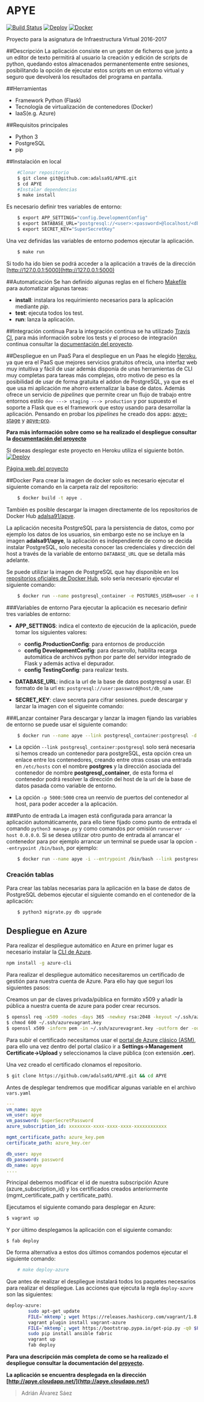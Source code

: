 # APYE

[![Build Status](https://travis-ci.org/adalsa91/APYE.svg?branch=master)](https://travis-ci.org/adalsa91/APYE)
[![Deploy](https://www.herokucdn.com/deploy/button.svg)](https://heroku.com/deploy)
[![Docker](https://camo.githubusercontent.com/8a4737bc02fcfeb36a2d7cfb9d3e886e9baf37ad/687474703a2f2f693632382e70686f746f6275636b65742e636f6d2f616c62756d732f7575362f726f6d696c67696c646f2f646f636b657269636f6e5f7a7073776a3369667772772e706e67)](https://hub.docker.com/r/adalsa91/apye/)

Proyecto para la asignatura de Infraestructura Virtual 2016-2017

##Descripción
La aplicación consiste en un gestor de ficheros que junto a un editor de texto permitirá al usuario la creación y edición de scripts de python, quedando estos almacenados permanentemente entre sesiones, posibilitando la opción de ejecutar estos scripts en un entorno virtual y seguro que devolverá los resultados del programa en pantalla.

##Herramientas
  - Framework Python (Flask)
  - Tecnología de virtualización de contenedores (Docker)
  - IaaS(e.g. Azure)

##Requisitos principales
  - Python 3
  - PostgreSQL
  - pip

##Instalación en local
```bash
	#Clonar repositorio
	$ git clone git@github.com:adalsa91/APYE.git
	$ cd APYE
	#Instalar dependencias
	$ make install
```

Es necesario definir tres variables de entorno:
```bash
	$ export APP_SETTINGS="config.DevelopmentConfig"
	$ export DATABASE_URL="postgresql://<user>:<password>@localhost/<db_name>"
	$ export SECRET_KEY="SuperSecretKey"
```

Una vez definidas las variables de entorno podemos ejecutar la aplicación.

```bash
	$ make run
```

Si todo ha ido bien se podrá acceder a la aplicación a través de la dirección [http://127.0.0.1:5000](http://127.0.0.1:5000)

##Automaticación
Se han definido algunas reglas en el fichero [Makefile](https://github.com/adalsa91/APYE/blob/master/Makefile) para automatizar algunas tareas:

- **install**: instalara los requirimiento necesarios para la aplicación mediante *pip*.
- **test**: ejecuta todos los test.
- **run**: lanza la aplicación.

##Integración continua
Para la integración continua se ha utilizado [Travis CI](https://travis-ci.org/adalsa91/APYE), para más información sobre los tests y el proceso de integración continua consultar la [documentación del proyecto](https://adalsa91.github.io/APYE/).

##Despliegue en un PaaS
Para el despliegue en un Paas he elegido [Heroku](https://dashboard.heroku.com/), ya que era el PaaS que mejores servicios gratuitos ofrecía, una interfaz web muy intuitiva y fácil de usar además disponía de unas herramientas de CLI muy completas para tareas más complejas, otro motivo de peso es la posibilidad de usar de forma gratuita el addon de PostgreSQL, ya que es el que usa mi aplicación me ahorro externalizar la base de datos. Además ofrece un servicio de *pipelines* que permite crear un flujo de trabajo entre entornos estilo `dev ---> staging ---> production` y por supuesto el soporte a Flask que es el framework que estoy usando para desarrollar la aplicación. Pensando en probar los *pipelines* he creado dos apps: [apye-stage](https://apye-stage.herokuapp.com/) y [apye-pro](https://apye-pro.herokuapp.com/).

**Para más información sobre como se ha realizado el despliegue consultar la [documentación del proyecto](https://adalsa91.github.io/APYE/)**

Si deseas desplegar este proyecto en Heroku utiliza el siguiente botón.
[![Deploy](https://www.herokucdn.com/deploy/button.svg)](https://heroku.com/deploy)

[Página web del proyecto](https://adalsa91.github.io/APYE/ "Página web del proyecto")


##Docker
Para crear la imagen de docker solo es necesario ejecutar el siguiente comando en la carpeta raíz del repositorio:

```bash
    $ docker build -t apye .
```

También es posible descargar la imagen directamente de los repositorios de Docker Hub [adalsa91/apye](https://hub.docker.com/r/adalsa91/apye/).

La aplicación necesita PostgreSQL para la persistencia de datos, como por ejemplo los datos de los usuarios, sin embargo este no se incluye en la imagen **adalsa91/apye**, la aplicación es independiente de como se decida instalar PostgreSQL, solo necesita conocer las credenciales y dirección del host a través de la variable de entorno `DATABASE_URL` que se detalla más adelante.

Se puede utilizar la imagen de PostgreSQL que hay disponible en los [repositorios oficiales de Docker Hub](https://hub.docker.com/_/postgres/), solo sería necesario ejecutar el siguiente comando:

```bash
    $ docker run --name postgresql_container -e POSTGRES_USER=user -e POSTGRES_PASSWORD=password -e POSTGRES_DB=db_name -d postgres
```

###Variables de entorno
Para ejecutar la aplicación es necesario definir tres variables de entorno:
- **APP_SETTINGS**: indica el contexto de ejecución de la aplicación, puede tomar los siguientes valores:
    - **config.ProductionConfig**: para entornos de producción
    - **config DevelopmentConfig**: para desarrollo, habilita recarga automática de archivos python por parte del servidor integrado de Flask y además activa el depurador.
    - **config TestingConfig**: para realizar tests.
- **DATABASE_URL**: indica la url de la base de datos postgresql a usar. El formato de la url es: `postgresql://user:password@host/db_name`

- **SECRET_KEY**: clave secreta para cifrar sesiones.
 puede descargar y lanzar la imagen con el sigueinte comando:

###Lanzar container
Para descargar y lanzar la imagen fijando las variables de entorno se puede usar el siguiente comando:

```bash
    $ docker run --name apye --link postgresql_container:postgresql -d -e APP_SETTINGS="config.DevelopmentConfig" -e DATABASE_URL="postgresql://apye:password@postgresql/apye" -e SECRET_KEY="Sql1D00WTF." -p 5000:5000 adalsa91/apye
```

- La opción `--link postgresql_container:postgresql` solo será necesaria si hemos creado un contenedor para postgreSQL, esta opción crea un enlace entre los contenedores, creando entre otras cosas una entrada en `/etc/hosts` con el nombre **postgres** y la dirección asociada del contenedor de nombre **postgresql_container**, de esta forma el contenedor podrá resolver la dirección del host de la url de la base de datos pasada como variable de entorno.

- La opción `-p 5000:5000` crea un reenvío de puertos del contenedor al host, para poder acceder a la aplicación.

###Punto de entrada
La imagen está configurada para arrancar la aplicación automáticamente, para ello tiene fijado como punto de entrada el comando `python3 manage.py` y como comandos por omisión `runserver --host 0.0.0.0`. Si se desea utilizar otro punto de entrada al arrancar el contenedor para por ejemplo arrancar un terminal se puede usar la opcíon `--entrypoint /bin/bash`, por ejemplo:
```bash
    $ docker run --name apye -i --entrypoint /bin/bash --link postgresql_container:postgresql -d -e APP_SETTINGS="config.DevelopmentConfig" -e DATABASE_URL="postgresql://apye:password@postgresql/apye" -e SECRET_KEY="Sql1D00WTF." -p 5000:5000 adalsa91/apye
```
### Creación tablas
Para crear las tablas necesarias para la aplicación en la base de datos de PostgreSQL debemos ejecutar el siguiente comando en el contenedor de la aplicación:

```bash
    $ python3 migrate.py db upgrade
```

## Despliegue en Azure
Para realizar el despliegue automático en Azure en primer lugar es necesario instalar la [CLI de Azure](https://docs.microsoft.com/es-es/azure/xplat-cli-install).

```bash
npm install -g azure-cli
```

Para realizar el despliegue automático necesitaremos un certificado de gestión para nuestra cuenta de Azure. Para ello hay que seguri los siguientes pasos:

Creamos un par de claves privada/pública en formáto x509 y añadir la pública a nuestra cuenta de azure para poder crear recursos.
```bash
$ openssl req -x509 -nodes -days 365 -newkey rsa:2048 -keyout ~/.ssh/azurevagrant.key -out ~/.ssh/azurevagrant.key
$ chmod 600 ~/.ssh/azurevagrant.key
$ openssl x509 -inform pem -in ~/.ssh/azurevagrant.key -outform der -out ~/.ssh/azurevagrant.cer
```

Para subir el certificado necesitamos usar el [portal de Azure clásico (ASM)](http://manage.windowsazure.com/), para ello una vez dentro del portal claśico ir a **Settings->Management Certificate->Upload** y seleccionamos la clave pública (con extensión **.cer**).

Una vez creado el certificado clonamos el repositorio.

```bash
$ git clone https://github.com/adalsa91/APYE.git && cd APYE
```

Antes de desplegar tendremos que modificar algunas variable en el archivo `vars.yaml`

```yaml
---
vm_name: apye
vm_user: apye
vm_password: SuperSecretPassword
azure_subscription_id: xxxxxxxx-xxxx-xxxx-xxxx-xxxxxxxxxxxx

mgmt_certificate_path: azure_key.pem
certificate_path: azure_key.cer

db_user: apye
db_password: password
db_name: apye
....
```

Principal debemos modificar el id de nuestra subscripción Azure (azure_subscription_id) y los certificados creados anteriormente (mgmt_certificate_path y certificate_path).

Ejecutamos el siguiente comando para desplegar en Azure:

```bash
$ vagrant up
```

Y por último desplegamos la aplicación con el siguiente comando:

```
$ fab deploy
```

De forma alternativa a estos dos últimos comandos podemos ejecutar el siguiente comando:

```bash
    # make deploy-azure
```

Que antes de realizar el despliegue instalará todos los paquetes necesarios para realizar el despliegue. Las acciones que ejecuta la regla `deploy-azure` son las siguientes:

```bash
deploy-azure:
        sudo apt-get update
        FILE=`mktemp`; wget https://releases.hashicorp.com/vagrant/1.8.7/vagrant_1.8.7_x86_64.deb -qO $FILE && sudo dpkg -i $FILE; rm $FILE
        vagrant plugin install vagrant-azure
        FILE=`mktemp`; wget https://bootstrap.pypa.io/get-pip.py -q0 $FILE && sudo python get-pip.py; rm $FILE
        sudo pip install ansible fabric
        vagrant up
        fab deploy
```

**Para una descripción más completa de como se ha realizado el despliegue consultar la documentación del [proyecto](https://github.com/adalsa91/APYE/blob/documentacion/Hito5.md).**

**La aplicación se encuentra desplegada en la dirección [http://apye.cloudapp.net/](http://apye.cloudapp.net/)**


>Adrián Álvarez Sáez
